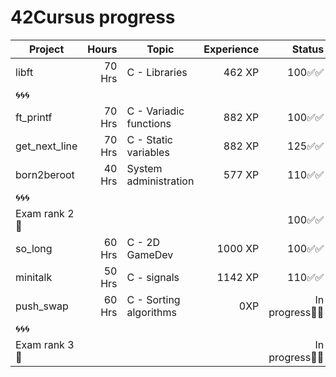 # 42Cursus progress


| Project          | Hours    | Topic                     | Experience | Status |Project link |
| ---------------- |---------:| ------------------------- | ---------: | ----: | :----: | 
| libft            | 70 Hrs   | C - Libraries             | 462 XP     | 100✅✅ | https://github.com/Himejjad/libft.c | 
| 🌀🌀🌀            |          |                           |            |        |  |
| ft_printf        | 70 Hrs   | C - Variadic functions    | 882 XP     | 100✅✅ | https://github.com/Himejjad/ft_printf |
| get_next_line    | 70 Hrs   | C - Static variables      | 882 XP     | 125✅✅ | https://github.com/Himejjad/get_next_line |
| born2beroot      | 40 Hrs   | System administration     | 577 XP     | 110✅✅ | https://github.com/Himejjad/born2beroot |
| 🌀🌀🌀            |          |                           |            |        | |
| Exam rank 2  🚩  |          |                           |            | 100✅✅ | https://github.com/Himejjad/exam-rank-2 |
| so_long          | 60 Hrs   | C - 2D GameDev            | 1000 XP    | 100✅✅ | https://github.com/Himejjad/so_long |
| minitalk           | 50 Hrs   | C - signals                  | 1142 XP    | 110✅✅ | https://github.com/Himejjad/minitalk |
| push_swap        | 60 Hrs   | C - Sorting algorithms    | 0XP | In progress🔄🔄 | https://github.com/Himejjad/push_swap |
| 🌀🌀🌀            |          |                           |            |        | | 
| Exam rank 3  🚩  |          |                           |            | In progress🔄🔄 | |
